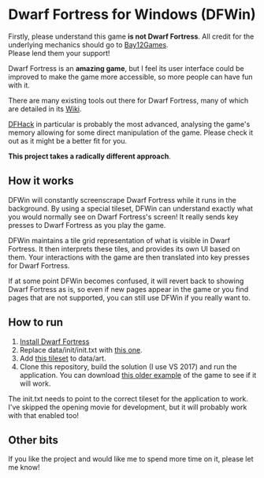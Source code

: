 # Dwarf Fortress for Windows (DFWin)
Firstly, please understand this game **is not Dwarf Fortress**. All credit for the underlying mechanics should go to [Bay12Games](http://www.bay12games.com/dwarves/).<br>
Please lend them your support!

Dwarf Fortress is an **amazing game**, but I feel its user interface could be improved to make the game more accessible, so more people can have fun with it.

There are many existing tools out there for Dwarf Fortress, many of which are detailed in its [Wiki](http://dwarffortresswiki.org/index.php/DF2014:Utilities). 

[DFHack](http://dwarffortresswiki.org/index.php/Utility:DFHack) in particular is probably the most advanced, analysing the game's memory allowing for some direct manipulation of the game. Please check it out as it might be a better fit for you.

**This project takes a radically different approach**.

## How it works

DFWin will constantly screenscrape Dwarf Fortress while it runs in the background. By using a special tileset, DFWin can understand exactly what you would normally see on Dwarf Fortress's screen! It really sends key presses to Dwarf Fortress as you play the game.

DFWin maintains a tile grid representation of what is visible in Dwarf Fortress. It then interprets these tiles, and provides its own UI based on them. Your interactions with the game are then translated into key presses for Dwarf Fortress.

If at some point DFWin becomes confused, it will revert back to showing Dwarf Fortress as is, so even if new pages appear in the game or you find pages that are not supported, you can still use DFWin if you really want to.

## How to run

1. [Install Dwarf Fortress](http://www.bay12games.com/dwarves/)
2. Replace data/init/init.txt with [this one](init.txt).
3. Add [this tileset](DFWin/DFWin.Core/Resources/ComputerTileSetMicro.bmp) to data/art.
4. Clone this repository, build the solution (I use VS 2017) and run the application. You can download [this older example](DFWinTest.zip) of the game to see if it will work.

The init.txt needs to point to the correct tileset for the application to work. I've skipped the opening movie for development, but it will probably work with that enabled too!

## Other bits

If you like the project and would like me to spend more time on it, please let me know!
